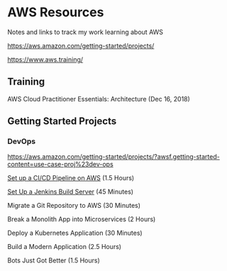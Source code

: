 # AWS Resources

Notes and links to track my work learning about AWS

https://aws.amazon.com/getting-started/projects/

https://www.aws.training/

## Training

AWS Cloud Practitioner Essentials: Architecture (Dec 16, 2018)

## Getting Started Projects

### DevOps

https://aws.amazon.com/getting-started/projects/?awsf.getting-started-content=use-case-proj%23dev-ops

[Set up a CI/CD Pipeline on AWS](https://github.com/mikeblaa/aws/wiki/Set-up-a-CI-CD-Pipeline-on-AWS) (1.5 Hours)

[Set Up a Jenkins Build Server](https://github.com/mikeblaa/aws/wiki/Set-Up-a-Jenkins-Build-Server) (45 Minutes)

Migrate a Git Repository to AWS (30 Minutes)

Break a Monolith App into Microservices (2 Hours)

Deploy a Kubernetes Application (30 Minutes)

Build a Modern Application (2.5 Hours)

Bots Just Got Better (1.5 Hours)

